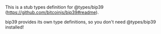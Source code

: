 This is a stub types definition for @types/bip39 (https://github.com/bitcoinjs/bip39#readme).

bip39 provides its own type definitions, so you don't need @types/bip39 installed!